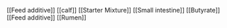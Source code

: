 [[Feed additive]]
[[calf]]
[[Starter Mixture]]
[[Small intestine]]
[[Butyrate]]
[[Feed additive]]
[[Rumen]]
